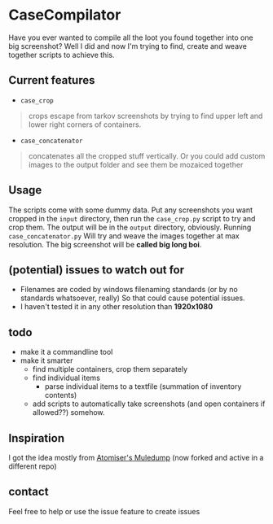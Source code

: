 # CaseCompilator
Have you ever wanted to compile all the loot you found together into one big screenshot? Well I did and now I'm trying to find, create and weave together scripts to achieve this.


## Current features
 - `case_crop`
 > crops escape from tarkov screenshots by trying to find upper left and lower right corners of containers.
 - `case_concatenator`
 > concatenates all the cropped stuff vertically. Or you could add custom images to the output folder and see them be mozaiced together


## Usage
The scripts come with some dummy data. Put any screenshots you want cropped in the `input` directory, then run the `case_crop.py` script to try and crop them. The output will be in the `output` directory, obviously. Running `case_concatenator.py` Will try and weave the images together at max resolution. The big screenshot will be **called big long boi**.


## (potential) issues to watch out for
- Filenames are coded by windows filenaming standards (or by no standards whatsoever, really) So that could cause potential issues.
- I haven't tested it in any other resolution than **1920x1080**


## todo
- make it a commandline tool
- make it smarter
  - find multiple containers, crop them separately
  - find individual items
    - parse individual items to a textfile (summation of inventory contents)
  - add scripts to automatically take screenshots (and open containers if allowed??) somehow.


## Inspiration
I got the idea mostly from
[Atomiser's Muledump](https://github.com/atomizer/muledump) (now forked and active in a different repo)


## contact
Feel free to help or use the issue feature to create issues
